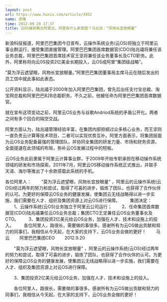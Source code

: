 ```yaml
---
layout: post
url: https://www.huxiu.com/article/3952
name: 虎嗅
time: 2012-09-20 17:37
title: 云OS被剥离出阿里云，阿里有什么新意图？马云说：“风物长宜放眼量”
---
```

新浪科技报道，阿里巴巴集团今日宣布，云操作系统业务(云OS)将独立于阿里云事业群运行，接受集团直接管理。阿里巴巴集团首席数据官(CDO)陆兆禧将兼任该业务总裁，阿里巴巴集团首席技术官王坚将兼任该业务董事长及CTO职务。此外，阿里称将向云0S投资2亿美金长期投入，云OS成阿里“集团级战略”。

“莫为浮云遮望眼，风物长宜放眼量。”阿里巴巴集团董事局主席马云在随后发出的员工信中就此事如此表态。

公开资料显示，陆兆禧于2000年加入阿里巴巴集团，曾先后出任支付宝总裁、淘宝网总裁和阿里巴巴B2B总裁职务。不久之前，他被任命为阿里巴巴集团首席数据官。

就在宣布这项变动之前，阿里云OS业务与谷歌Andriod系统的矛盾公开化。两者之间有多个回合的隔空交战。

阿里方面认为，陆兆禧管理经验丰富，在集团内部担纲过众多核心业务，而王坚则一直负责云计算等技术项目，二者可以实现优势互补。阿里方面表示，将集团层面为云OS业务配备最强的管理团队，并协同全集团的研发力量、市场和财务资源，全面提速在此领域的布局，弥补云OS发展过程中的短板。

云OS业务此前隶属于阿里云计算事业群，于2009年开始专职承担在移动操作系统领域的研发和市场探索。2011年7月，阿里云OS移动操作系统正式推出，并联手天语、海尔等推出了十余款搭载此系统的手机。

各位阿里人： 　　"莫为浮云遮望眼，风物长宜放眼量" ，阿里云的云操作系统(云OS)经过两年的努力和尝试，取得了可喜的进步，锻炼了团队，也获得了合作伙伴的认可。为更好的保障云OS业务的健康发展，使集团云无线战略得以进一步实施，我们需要在人才、组织及集团资源上对云OS进行保障。 　　集团决定： 　　1、云操作系统(云OS)业务独立于阿里云公司运行； 　　2、任命集团首席数据官(CDO)陆兆禧兼任云OS业务总裁；集团CTO王坚兼任云OS业务董事长及CTO。 　　3、集团投资2亿美元给云OS业务，加强在人才、技术和设施上的投入。 　　各位阿里人，路很长，需要做的事很多。感谢所有为云OS做出贡献和努力的同事们，我相信从今天起，在大家的支持下，云OS业务会做的更好！ 　　马 云 　　阿里巴巴集团CEO 　　2012.9.20

　　"莫为浮云遮望眼，风物长宜放眼量" ，阿里云的云操作系统(云OS)经过两年的努力和尝试，取得了可喜的进步，锻炼了团队，也获得了合作伙伴的认可。为更好的保障云OS业务的健康发展，使集团云无线战略得以进一步实施，我们需要在人才、组织及集团资源上对云OS进行保障。

　　3、集团投资2亿美元给云OS业务，加强在人才、技术和设施上的投入。

　　各位阿里人，路很长，需要做的事很多。感谢所有为云OS做出贡献和努力的同事们，我相信从今天起，在大家的支持下，云OS业务会做的更好！

